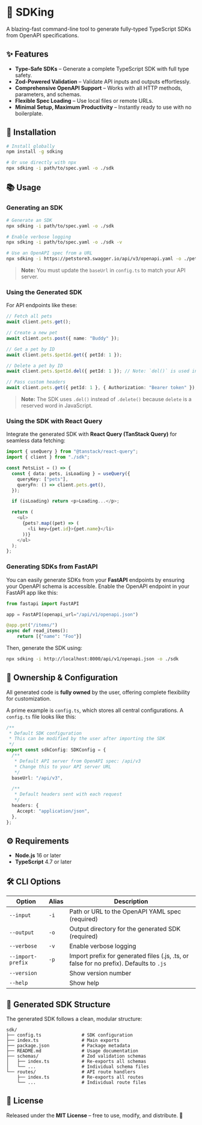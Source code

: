 # 👑 SDKing

A blazing-fast command-line tool to generate fully-typed TypeScript SDKs from OpenAPI specifications.

## ✨ Features

- **Type-Safe SDKs** – Generate a complete TypeScript SDK with full type safety.
- **Zod-Powered Validation** – Validate API inputs and outputs effortlessly.
- **Comprehensive OpenAPI Support** – Works with all HTTP methods, parameters, and schemas.
- **Flexible Spec Loading** – Use local files or remote URLs.
- **Minimal Setup, Maximum Productivity** – Instantly ready to use with no boilerplate.

## 🚀 Installation

```bash
# Install globally
npm install -g sdking

# Or use directly with npx
npx sdking -i path/to/spec.yaml -o ./sdk
```

## 📚 Usage

### Generating an SDK

```bash
# Generate an SDK
npx sdking -i path/to/spec.yaml -o ./sdk

# Enable verbose logging
npx sdking -i path/to/spec.yaml -o ./sdk -v

# Use an OpenAPI spec from a URL
npx sdking -i https://petstore3.swagger.io/api/v3/openapi.yaml -o ./petstore-sdk
```

> **Note:** You must update the `baseUrl` in `config.ts` to match your API server.

### Using the Generated SDK

For API endpoints like these:

```typescript
// Fetch all pets
await client.pets.get();

// Create a new pet
await client.pets.post({ name: "Buddy" });

// Get a pet by ID
await client.pets.$petId.get({ petId: 1 });

// Delete a pet by ID
await client.pets.$petId.del({ petId: 1 }); // Note: `del()` is used instead of `delete()`

// Pass custom headers
await client.pets.get({ petId: 1 }, { Authorization: "Bearer token" });
```

> **Note:** The SDK uses `.del()` instead of `.delete()` because `delete` is a reserved word in JavaScript.

### Using the SDK with React Query

Integrate the generated SDK with **React Query (TanStack Query)** for seamless data fetching:

```typescript
import { useQuery } from "@tanstack/react-query";
import { client } from "./sdk";

const PetsList = () => {
  const { data: pets, isLoading } = useQuery({
    queryKey: ["pets"],
    queryFn: () => client.pets.get(),
  });

  if (isLoading) return <p>Loading...</p>;

  return (
    <ul>
      {pets?.map((pet) => (
        <li key={pet.id}>{pet.name}</li>
      ))}
    </ul>
  );
};
```

### Generating SDKs from FastAPI

You can easily generate SDKs from your **FastAPI** endpoints by ensuring your OpenAPI schema is accessible. Enable the OpenAPI endpoint in your FastAPI app like this:

```python
from fastapi import FastAPI

app = FastAPI(openapi_url="/api/v1/openapi.json")

@app.get("/items/")
async def read_items():
    return [{"name": "Foo"}]
```

Then, generate the SDK using:

```bash
npx sdking -i http://localhost:8000/api/v1/openapi.json -o ./sdk
```

## 🔧 Ownership & Configuration

All generated code is **fully owned** by the user, offering complete flexibility for customization.

A prime example is `config.ts`, which stores all central configurations. A `config.ts` file looks like this:

```typescript
/**
 * Default SDK configuration
 * This can be modified by the user after importing the SDK
 */
export const sdkConfig: SDKConfig = {
  /**
   * Default API server from OpenAPI spec: /api/v3
   * Change this to your API server URL
   */
  baseUrl: "/api/v3",

  /**
   * Default headers sent with each request
   */
  headers: {
    Accept: "application/json",
  },
};
```

## ⚙️ Requirements

- **Node.js** 16 or later
- **TypeScript** 4.7 or later

## 🛠️ CLI Options

| Option            | Alias | Description                                                                             |
| ----------------- | ----- | --------------------------------------------------------------------------------------- |
| `--input`         | `-i`  | Path or URL to the OpenAPI YAML spec (required)                                         |
| `--output`        | `-o`  | Output directory for the generated SDK (required)                                       |
| `--verbose`       | `-v`  | Enable verbose logging                                                                  |
| `--import-prefix` | `-p`  | Import prefix for generated files (.js, .ts, or false for no prefix). Defaults to `.js` |
| `--version`       |       | Show version number                                                                     |
| `--help`          |       | Show help                                                                               |

## 💂️ Generated SDK Structure

The generated SDK follows a clean, modular structure:

```
sdk/
├── config.ts               # SDK configuration
├── index.ts                # Main exports
├── package.json            # Package metadata
├── README.md               # Usage documentation
├── schemas/                # Zod validation schemas
│   ├── index.ts            # Re-exports all schemas
│   └── ...                 # Individual schema files
└── routes/                 # API route handlers
    ├── index.ts            # Re-exports all routes
    └── ...                 # Individual route files
```

## 📜 License

Released under the **MIT License** – free to use, modify, and distribute. 🎉
